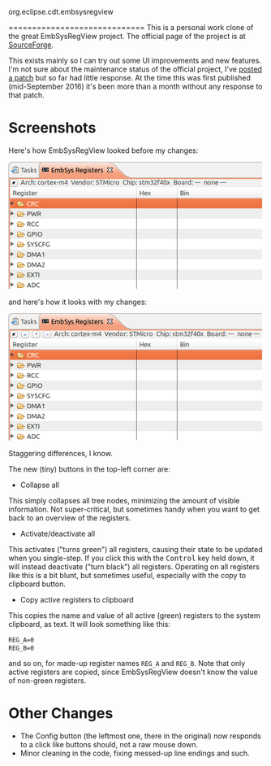 org.eclipse.cdt.embsysregview

=============================
This is a personal work clone of the great EmbSysRegView project.
The official page of the project is at [SourceForge](http://embsysregview.sourceforge.net/).

This exists mainly so I can try out some UI improvements and new features.
I'm not sure about the maintenance status of the official project, I've [posted a patch](https://sourceforge.net/p/embsysregview/discussion/964553/thread/5b1f63c9/) but so far had little response.
At the time this was first published (mid-September 2016) it's been more than a month without any response to that patch.

Screenshots
===========
Here's how EmbSysRegView looked before my changes:

![EmbSysRegView before changes](https://raw.githubusercontent.com/unwind/embsysregview/master/org.eclipse.cdt.embsysregview_website/htdocs/img/unwind-before.png)

and here's how it looks with my changes:

![EmbSysRegView after changes](https://raw.githubusercontent.com/unwind/embsysregview/master/org.eclipse.cdt.embsysregview_website/htdocs/img/unwind-after.png)

Staggering differences, I know.

The new (tiny) buttons in the top-left corner are:

- Collapse all

 This simply collapses all tree nodes, minimizing the amount of visible information.
 Not super-critical, but sometimes handy when you want to get back to an overview of the registers.

- Activate/deactivate all

 This activates ("turns green") all registers, causing their state to be updated when you single-step.
 If you click this with the <kbd>Control</kbd> key held down, it will instead deactivate ("turn black") all registers.
 Operating on all registers like this is a bit blunt, but sometimes useful, especially with the copy to clipboard button.

- Copy active registers to clipboard

 This copies the name and value of all active (green) registers to the system clipboard, as text.
 It will look something like this:

    REG_A=0
    REG_B=0

 and so on, for made-up register names `REG_A` and `REG_B`.
 Note that only active registers are copied, since EmbSysRegView doesn't know the value of non-green registers.

Other Changes
=============

- The Config button (the leftmost one, there in the original) now responds to a click like buttons should, not a raw mouse down.
- Minor cleaning in the code, fixing messed-up line endings and such.
